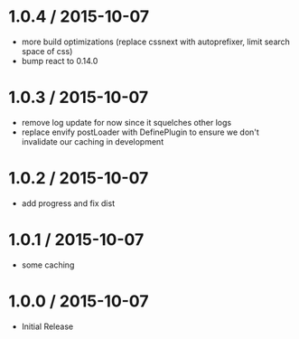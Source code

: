 
1.0.4 / 2015-10-07
==================

  * more build optimizations (replace cssnext with autoprefixer, limit search space of css)
  * bump react to 0.14.0

1.0.3 / 2015-10-07
==================

  * remove log update for now since it squelches other logs
  * replace envify postLoader with DefinePlugin to ensure we don't invalidate our caching in development

1.0.2 / 2015-10-07
==================

  * add progress and fix dist

1.0.1 / 2015-10-07
==================

  * some caching

1.0.0 / 2015-10-07
==================

- Initial Release
